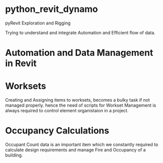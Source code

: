 # python_revit_dynamo
pyRevit Exploration and Rigging 

Trying to understand and integrate Automation and Efficient flow of data.

# Automation and Data Management in Revit

# Worksets
Creating and Assigning items to worksets, becomes a bulky task if not managed properly.
hence the need of scripts for Workset Management is always required to control element organistaion in a project.

# Occupancy Calculations
Occupant Count data is an important item which we constantly required to calculate design requirements
and manage Fire and Occupancy of a building.

